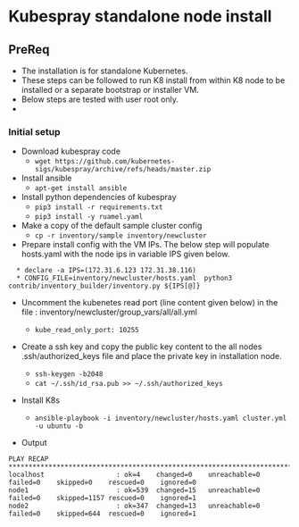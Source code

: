 # Kubespray standalone node install

## PreReq
* The installation is for standalone Kubernetes.
* These steps can be followed to run K8 install from within K8 node to be installed or a separate bootstrap or installer VM.
* Below steps are tested with user root only.
* 
### Initial setup

* Download kubespray code
  * ```wget https://github.com/kubernetes-sigs/kubespray/archive/refs/heads/master.zip```
* Install ansible
  * ```apt-get install ansible```
* Install python dependencies of kubespray
  * ```pip3 install -r requirements.txt```
  * ```pip3 install -y ruamel.yaml```
* Make a copy of the default sample cluster config
  * ```cp -r inventory/sample inventory/newcluster``` 
* Prepare install config with the VM IPs. The below step will populate hosts.yaml with the node ips in variable IPS given below.
```
  * declare -a IPS=(172.31.6.123 172.31.38.116)
  * CONFIG_FILE=inventory/newcluster/hosts.yaml  python3 contrib/inventory_builder/inventory.py ${IPS[@]}
``` 
* Uncomment the kubenetes read port (line content given below) in the file : inventory/newcluster/group_vars/all/all.yml
  * ```kube_read_only_port: 10255``` 
* Create a ssh key and copy the public key content to the all nodes .ssh/authorized_keys file and place the private key in installation node.
  * ```ssh-keygen -b2048``` 
  * ```cat ~/.ssh/id_rsa.pub >> ~/.ssh/authorized_keys```
* Install K8s
  * ```ansible-playbook -i inventory/newcluster/hosts.yaml cluster.yml -u ubuntu -b```

* Output
```
PLAY RECAP *********************************************************************************************************************************************************************************************************************
localhost                  : ok=4    changed=0    unreachable=0    failed=0    skipped=0    rescued=0    ignored=0
node1                      : ok=539  changed=15   unreachable=0    failed=0    skipped=1157 rescued=0    ignored=1
node2                      : ok=347  changed=13   unreachable=0    failed=0    skipped=644  rescued=0    ignored=1
```
